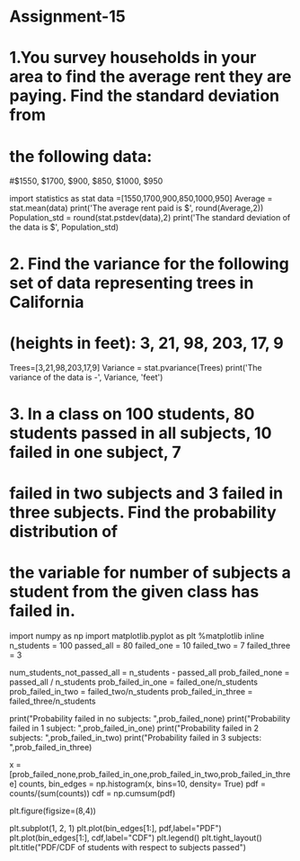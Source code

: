 # Assignment-15

# 1.You survey households in your area to find the average rent they are paying. Find the standard deviation from 
# the following data:
#$1550, $1700, $900, $850, $1000, $950

import statistics as stat
data =[1550,1700,900,850,1000,950]
Average = stat.mean(data)
print('The average rent paid is $', round(Average,2))
Population_std = round(stat.pstdev(data),2)
print('The standard deviation of the data is $', Population_std)

# 2. Find the variance for the following set of data representing trees in California 
# (heights in feet): 3, 21, 98, 203, 17, 9

Trees=[3,21,98,203,17,9]
Variance = stat.pvariance(Trees)
print('The variance of the data is -', Variance, 'feet')

# 3. In a class on 100 students, 80 students passed in all subjects, 10 failed in one subject, 7
# failed in two subjects and 3 failed in three subjects. Find the probability distribution of
# the variable for number of subjects a student from the given class has failed in.

import numpy as np
import matplotlib.pyplot as plt
%matplotlib inline
n_students = 100
passed_all = 80
failed_one = 10
failed_two = 7
failed_three = 3

num_students_not_passed_all = n_students - passed_all
prob_failed_none = passed_all / n_students
prob_failed_in_one = failed_one/n_students
prob_failed_in_two = failed_two/n_students
prob_failed_in_three = failed_three/n_students

print("Probability failed in no subjects: ",prob_failed_none)
print("Probability failed in 1 subject: ",prob_failed_in_one)
print("Probability failed in 2 subjects: ",prob_failed_in_two)
print("Probability failed in 3 subjects: ",prob_failed_in_three)


x = [prob_failed_none,prob_failed_in_one,prob_failed_in_two,prob_failed_in_three]
counts, bin_edges = np.histogram(x, bins=10, density= True)
pdf = counts/(sum(counts))
cdf = np.cumsum(pdf)

plt.figure(figsize=(8,4))

plt.subplot(1, 2, 1)
plt.plot(bin_edges[1:], pdf,label="PDF")
plt.plot(bin_edges[1:], cdf,label="CDF")
plt.legend()
plt.tight_layout()
plt.title("PDF/CDF of students with respect to subjects passed")
